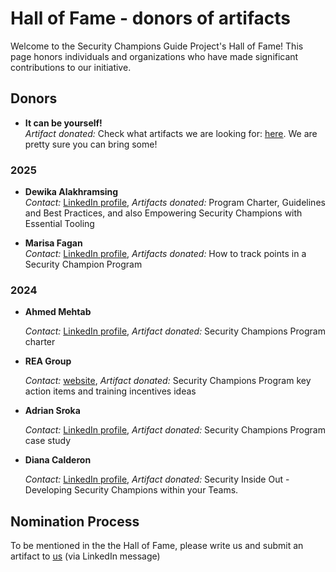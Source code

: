 # Hall of Fame - donors of artifacts

Welcome to the Security Champions Guide Project's Hall of Fame! This page honors individuals and organizations who have made significant contributions to our initiative.

## Donors

- **It can be yourself!**  
  *Artifact donated:* Check what artifacts we are looking for: [here](https://securitychampions.owasp.org/artifacts/). We are pretty sure you can bring some!
  

### 2025

- **Dewika Alakhramsing**  
  *Contact:* [LinkedIn profile](https://www.linkedin.com/in/dalakhramsing/), *Artifacts donated:* Program Charter, Guidelines and Best Practices, and also Empowering Security Champions with Essential Tooling

- **Marisa Fagan**  
  *Contact:* [LinkedIn profile](https://www.linkedin.com/in/dalakhramsing/), *Artifacts donated:* How to track points in a Security Champion Program


### 2024

- **Ahmed Mehtab**  

  *Contact:* [LinkedIn profile](https://www.linkedin.com/in/ahmedmehtab/), *Artifact donated:* Security Champions Program charter

- **REA Group**  

   *Contact:* [website](https://www.rea-group.com/), *Artifact donated:* Security Champions Program key action items and training incentives ideas

- **Adrian Sroka**  

  *Contact:* [LinkedIn profile](https://www.linkedin.com/in/adriansroka/), *Artifact donated:* Security Champions Program case study

- **Diana Calderon**

  *Contact:* [LinkedIn profile](https://www.linkedin.com/in/dianacalderon), *Artifact donated:* Security Inside Out - Developing Security Champions within your Teams.

## Nomination Process

To be mentioned in the the Hall of Fame, please write us and submit an artifact to [us](https://securitychampions.owasp.org/team/) (via LinkedIn message)


